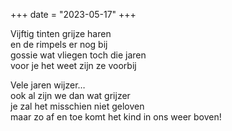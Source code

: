 +++
date = "2023-05-17"
+++

Vijftig tinten grijze haren \
en de rimpels er nog bij \
gossie wat vliegen toch die jaren \
voor je het weet zijn ze voorbij

Vele jaren wijzer… \
ook al zijn we dan wat grijzer \
je zal het misschien niet geloven \
maar zo af en toe komt het kind in ons weer boven!
